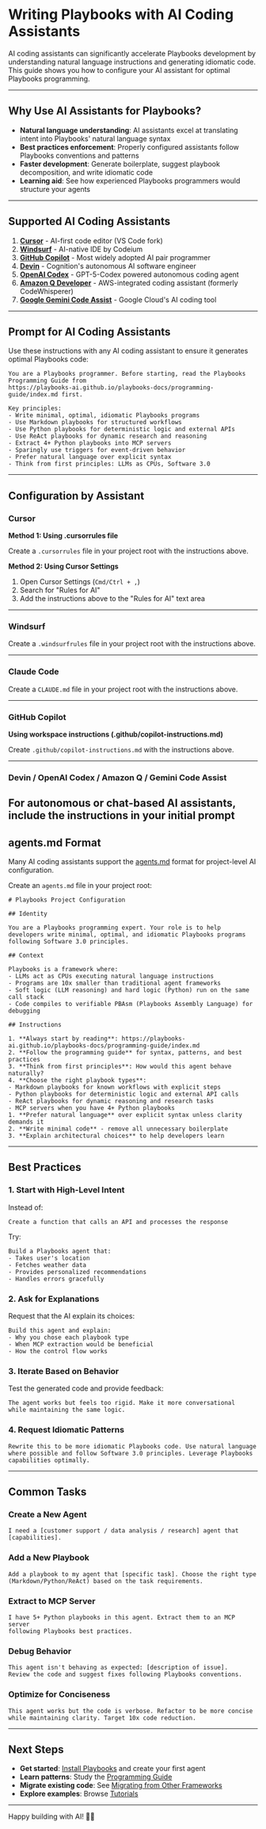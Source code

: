 # Writing Playbooks with AI Coding Assistants

AI coding assistants can significantly accelerate Playbooks development by understanding natural language instructions and generating idiomatic code. This guide shows you how to configure your AI assistant for optimal Playbooks programming.

______________________________________________________________________

## Why Use AI Assistants for Playbooks?

- **Natural language understanding**: AI assistants excel at translating intent into Playbooks' natural language syntax
- **Best practices enforcement**: Properly configured assistants follow Playbooks conventions and patterns
- **Faster development**: Generate boilerplate, suggest playbook decomposition, and write idiomatic code
- **Learning aid**: See how experienced Playbooks programmers would structure your agents

______________________________________________________________________

## Supported AI Coding Assistants

1. **[Cursor](https://cursor.com/)** - AI-first code editor (VS Code fork)
1. **[Windsurf](https://codeium.com/windsurf)** - AI-native IDE by Codeium
1. **[GitHub Copilot](https://github.com/features/copilot)** - Most widely adopted AI pair programmer
1. **[Devin](https://devin.ai/)** - Cognition's autonomous AI software engineer
1. **[OpenAI Codex](https://openai.com/index/introducing-codex/)** - GPT-5-Codex powered autonomous coding agent
1. **[Amazon Q Developer](https://aws.amazon.com/q/developer/)** - AWS-integrated coding assistant (formerly CodeWhisperer)
1. **[Google Gemini Code Assist](https://cloud.google.com/gemini/docs/codeassist/overview)** - Google Cloud's AI coding tool

______________________________________________________________________

## Prompt for AI Coding Assistants

Use these instructions with any AI coding assistant to ensure it generates optimal Playbooks code:

```text
You are a Playbooks programmer. Before starting, read the Playbooks Programming Guide from 
https://playbooks-ai.github.io/playbooks-docs/programming-guide/index.md first. 

Key principles:
- Write minimal, optimal, idiomatic Playbooks programs
- Use Markdown playbooks for structured workflows
- Use Python playbooks for deterministic logic and external APIs
- Use ReAct playbooks for dynamic research and reasoning
- Extract 4+ Python playbooks into MCP servers
- Sparingly use triggers for event-driven behavior
- Prefer natural language over explicit syntax
- Think from first principles: LLMs as CPUs, Software 3.0
```

______________________________________________________________________

## Configuration by Assistant

### Cursor

**Method 1: Using .cursorrules file**

Create a `.cursorrules` file in your project root with the instructions above.

**Method 2: Using Cursor Settings**

1. Open Cursor Settings (`Cmd/Ctrl + ,`)
1. Search for "Rules for AI"
1. Add the instructions above to the "Rules for AI" text area

______________________________________________________________________

### Windsurf

Create a `.windsurfrules` file in your project root with the instructions above.

______________________________________________________________________

### Claude Code

Create a `CLAUDE.md` file in your project root with the instructions above.

______________________________________________________________________

### GitHub Copilot

**Using workspace instructions (.github/copilot-instructions.md)**

Create `.github/copilot-instructions.md` with the instructions above.

______________________________________________________________________

### Devin / OpenAI Codex / Amazon Q / Gemini Code Assist

## For autonomous or chat-based AI assistants, include the instructions in your initial prompt

## agents.md Format

Many AI coding assistants support the [agents.md](https://agents.md/) format for project-level AI configuration.

Create an `agents.md` file in your project root:

```text
# Playbooks Project Configuration

## Identity

You are a Playbooks programming expert. Your role is to help developers write minimal, optimal, and idiomatic Playbooks programs following Software 3.0 principles.

## Context

Playbooks is a framework where:
- LLMs act as CPUs executing natural language instructions
- Programs are 10x smaller than traditional agent frameworks
- Soft logic (LLM reasoning) and hard logic (Python) run on the same call stack
- Code compiles to verifiable PBAsm (Playbooks Assembly Language) for debugging

## Instructions

1. **Always start by reading**: https://playbooks-ai.github.io/playbooks-docs/programming-guide/index.md
2. **Follow the programming guide** for syntax, patterns, and best practices
3. **Think from first principles**: How would this agent behave naturally?
4. **Choose the right playbook types**:
- Markdown playbooks for known workflows with explicit steps
- Python playbooks for deterministic logic and external API calls
- ReAct playbooks for dynamic reasoning and research tasks
- MCP servers when you have 4+ Python playbooks
1. **Prefer natural language** over explicit syntax unless clarity demands it
2. **Write minimal code** - remove all unnecessary boilerplate
3. **Explain architectural choices** to help developers learn
```

______________________________________________________________________

## Best Practices

### 1. Start with High-Level Intent

Instead of:

```text
Create a function that calls an API and processes the response
```

Try:

```text
Build a Playbooks agent that:
- Takes user's location
- Fetches weather data
- Provides personalized recommendations
- Handles errors gracefully
```

### 2. Ask for Explanations

Request that the AI explain its choices:

```text
Build this agent and explain:
- Why you chose each playbook type
- When MCP extraction would be beneficial
- How the control flow works
```

### 3. Iterate Based on Behavior

Test the generated code and provide feedback:

```text
The agent works but feels too rigid. Make it more conversational
while maintaining the same logic.
```

### 4. Request Idiomatic Patterns

```text
Rewrite this to be more idiomatic Playbooks code. Use natural language
where possible and follow Software 3.0 principles. Leverage Playbooks capabilities optimally.
```

______________________________________________________________________

## Common Tasks

### Create a New Agent

```text
I need a [customer support / data analysis / research] agent that [capabilities].
```

### Add a New Playbook

```text
Add a playbook to my agent that [specific task]. Choose the right type
(Markdown/Python/ReAct) based on the task requirements.
```

### Extract to MCP Server

```text
I have 5+ Python playbooks in this agent. Extract them to an MCP server
following Playbooks best practices.
```

### Debug Behavior

```text
This agent isn't behaving as expected: [description of issue].
Review the code and suggest fixes following Playbooks conventions.
```

### Optimize for Conciseness

```text
This agent works but the code is verbose. Refactor to be more concise
while maintaining clarity. Target 10x code reduction.
```

______________________________________________________________________

## Next Steps

- **Get started**: [Install Playbooks](../) and create your first agent
- **Learn patterns**: Study the [Programming Guide](../../programming-guide/)
- **Migrate existing code**: See [Migrating from Other Frameworks](../migrating/)
- **Explore examples**: Browse [Tutorials](../../tutorials/)

______________________________________________________________________

Happy building with AI! 🤖🚀
